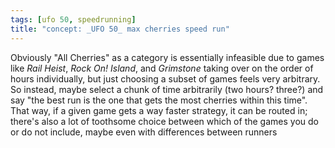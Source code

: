 ```yaml
---
tags: [ufo 50, speedrunning]
title: "concept: _UFO 50_ max cherries speed run"
---
```


Obviously "All Cherries" as a category is essentially infeasible due to games
like _Rail Heist_, _Rock On! Island_, and _Grimstone_ taking over on the order
of hours individually, but just choosing a subset of games feels very arbitrary.
So instead, maybe select a chunk of time arbitrarily (two hours? three?) and say
"the best run is the one that gets the most cherries within this time". That
way, if a given game gets a way faster strategy, it can be routed in; there's
also a lot of toothsome choice between which of the games you do or do not
include, maybe even with differences between runners

